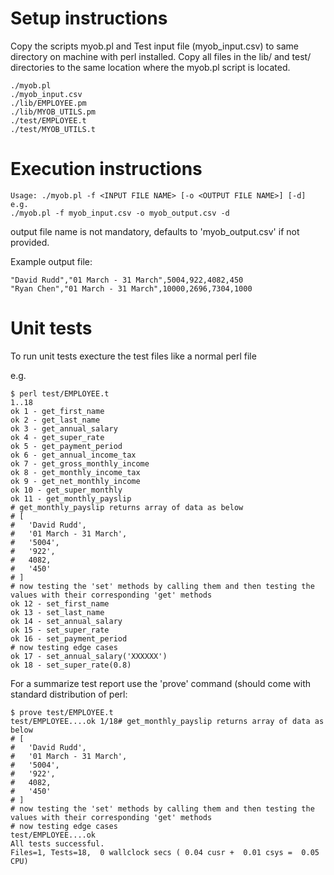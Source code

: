 # Setup instructions

Copy the scripts myob.pl and Test input file (myob_input.csv) to same directory on machine with perl installed.
Copy all files in the lib/ and test/ directories to the same location where the myob.pl script is located.

```
./myob.pl
./myob_input.csv
./lib/EMPLOYEE.pm
./lib/MYOB_UTILS.pm
./test/EMPLOYEE.t
./test/MYOB_UTILS.t
```

# Execution instructions

```
Usage: ./myob.pl -f <INPUT FILE NAME> [-o <OUTPUT FILE NAME>] [-d]
e.g.
./myob.pl -f myob_input.csv -o myob_output.csv -d
```

output file name is not mandatory, defaults to 'myob_output.csv' if not provided.

Example output file:
```
"David Rudd","01 March - 31 March",5004,922,4082,450
"Ryan Chen","01 March - 31 March",10000,2696,7304,1000
```


# Unit tests

To run unit tests execture the test files like a normal perl file

e.g. 
```
$ perl test/EMPLOYEE.t
1..18
ok 1 - get_first_name
ok 2 - get_last_name
ok 3 - get_annual_salary
ok 4 - get_super_rate
ok 5 - get_payment_period
ok 6 - get_annual_income_tax
ok 7 - get_gross_monthly_income
ok 8 - get_monthly_income_tax
ok 9 - get_net_monthly_income
ok 10 - get_super_monthly
ok 11 - get_monthly_payslip
# get_monthly_payslip returns array of data as below
# [
#   'David Rudd',
#   '01 March - 31 March',
#   '5004',
#   '922',
#   4082,
#   '450'
# ]
# now testing the 'set' methods by calling them and then testing the values with their corresponding 'get' methods
ok 12 - set_first_name
ok 13 - set_last_name
ok 14 - set_annual_salary
ok 15 - set_super_rate
ok 16 - set_payment_period
# now testing edge cases
ok 17 - set_annual_salary('XXXXXX')
ok 18 - set_super_rate(0.8)
```

For a summarize test report use the 'prove' command (should come with standard distribution of perl:
```
$ prove test/EMPLOYEE.t
test/EMPLOYEE....ok 1/18# get_monthly_payslip returns array of data as below
# [
#   'David Rudd',
#   '01 March - 31 March',
#   '5004',
#   '922',
#   4082,
#   '450'
# ]
# now testing the 'set' methods by calling them and then testing the values with their corresponding 'get' methods
# now testing edge cases
test/EMPLOYEE....ok
All tests successful.
Files=1, Tests=18,  0 wallclock secs ( 0.04 cusr +  0.01 csys =  0.05 CPU)
```


